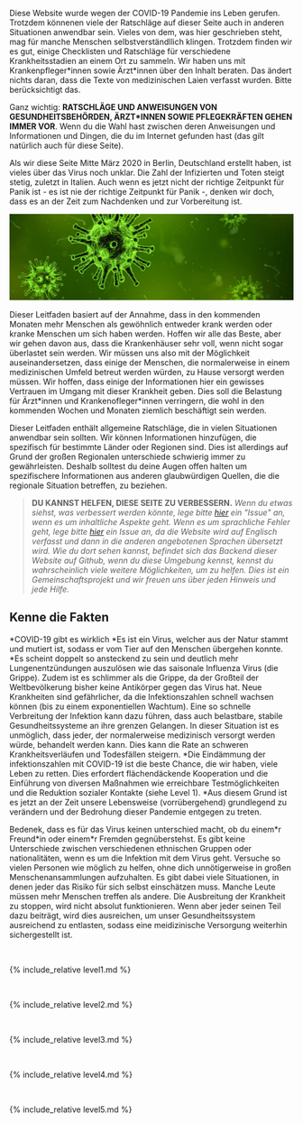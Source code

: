 Diese Website wurde wegen der COVID-19 Pandemie ins Leben gerufen. Trotzdem könnenen viele der Ratschläge auf dieser Seite  auch in anderen Situationen anwendbar sein. Vieles von dem, was hier geschrieben steht, mag für manche Menschen selbstverständllich klingen. Trotzdem finden wir es gut, einige Checklisten und Ratschläge für verschiedene Krankheitsstadien an einem Ort zu sammeln. Wir haben uns mit Krankenpfleger\*innen sowie Ärzt\*innen über den Inhalt beraten. 
Das ändert nichts daran, dass die Texte von medizinischen Laien verfasst wurden. Bitte berücksichtigt das. 

Ganz wichtig: **RATSCHLÄGE UND ANWEISUNGEN VON GESUNDHEITSBEHÖRDEN, ÄRZT\*INNEN SOWIE PFLEGEKRÄFTEN GEHEN IMMER VOR**. Wenn du die Wahl hast zwischen deren Anweisungen und Informationen und Dingen, die du im Internet gefunden hast (das gilt natürlich auch für diese Seite).

Als wir diese Seite Mitte März 2020 in Berlin, Deutschland erstellt haben, ist vieles über das Virus  noch unklar. Die Zahl der Infizierten und Toten steigt stetig, zuletzt in Italien. Auch wenn es jetzt nicht der richtige Zeitpunkt für Panik ist - es ist nie der richtige Zeitpunkt für Panik -, denken wir doch, dass es an der Zeit zum Nachdenken und zur Vorbereitung ist.

![](/images/virus.png)

Dieser Leitfaden basiert auf der Annahme, dass in den kommenden Monaten mehr Menschen als gewöhnlich entweder krank werden oder kranke Menschen um sich haben werden. Hoffen wir alle das Beste, aber wir gehen davon aus, dass die Krankenhäuser sehr voll, wenn nicht sogar überlastet sein werden. Wir müssen uns also mit der Möglichkeit auseinandersetzen, dass einige der Menschen, die normalerweise in einem medizinischen Umfeld betreut werden würden, zu Hause versorgt werden müssen. Wir hoffen, dass einige der Informationen hier ein gewisses Vertrauen im Umgang mit dieser Krankheit geben. Dies soll die Belastung für Ärzt\*innen und Krankenofleger\*innen verringern, die wohl in den kommenden Wochen und Monaten ziemlich beschäftigt sein werden.

Dieser Leitfaden enthält allgemeine Ratschläge, die in vielen Situationen anwendbar sein sollten. Wir können Informationen hinzufügen, die spezifisch für bestimmte Länder oder Regionen sind. Dies ist allerdings auf Grund der großen Regionalen unterschiede schwierig immer zu gewährleisten. Deshalb solltest du deine Augen offen halten um spezifischere Informationen aus anderen glaubwürdigen Quellen, die die regionale Situation betreffen, zu beziehen. 


> **DU KANNST HELFEN, DIESE SEITE ZU VERBESSERN.** *Wenn du etwas siehst, was verbessert werden könnte, lege bitte [hier](https://github.com/covid-at-home/covid-at-home.github.io/issues/new) ein "Issue" an, wenn es um inhaltliche Aspekte geht. Wenn es um sprachliche Fehler geht, lege bitte [hier](https://github.com/covid-zu-hause/covid-zu-hause.github.io/issues/new) ein Issue an, da die Website wird auf Englisch verfasst und dann in die anderen angebotenen Sprachen übersetzt wird. Wie du dort sehen kannst, befindet sich das Backend dieser Website auf Github, wenn du diese Umgebung kennst, kennst du wahrscheinlich viele weitere Möglichkeiten, um zu helfen. Dies ist ein Gemeinschaftsprojekt und wir freuen uns über jeden Hinweis und jede Hilfe.*

## Kenne die Fakten
*COVID-19 gibt es wirklich
*Es ist ein Virus, welcher aus der Natur stammt und mutiert ist, sodass er vom Tier auf den Menschen übergehen konnte.
*Es scheint doppelt so ansteckend zu sein und deutlich mehr Lungenentzündungen auszulösen wie das saisonale Influenza Virus (die Grippe). Zudem ist es schlimmer als die Grippe, da der Großteil der Weltbevölkerung bisher keine Antikörper gegen das Virus hat. Neue Krankheiten sind gefährlicher, da die Infektionszahlen schnell wachsen können (bis zu einem exponentiellen Wachtum). Eine so schnelle Verbreitung der Infektion kann dazu führen, dass auch  belastbare, stabile Gesundheitssysteme an ihre grenzen Gelangen. In dieser Situation ist es unmöglich, dass jeder, der normalerweise medizinisch versorgt werden würde, behandelt werden kann. Dies kann die Rate an schweren Krankheitsverläufen und Todesfällen steigern.
*Die Eindämmung der infektionszahlen mit COVID-19 ist die beste Chance, die wir haben, viele Leben zu retten. Dies erfordert flächendäckende Kooperation und die Einführung von diversen Maßnahmen wie erreichbare Testmöglichkeiten und die Reduktion sozialer Kontakte (siehe Level 1).
*Aus diesem Grund ist es jetzt an der Zeit unsere Lebensweise (vorrübergehend) grundlegend zu verändern und der Bedrohung dieser Pandemie entgegen zu treten.

Bedenek, dass es für das Virus keinen unterschied macht, ob du einem\*r Freund\*in oder einem\*r Fremden gegnüberstehst. Es gibt keine Unterschiede zwischen verschiedenen ethnischen Gruppen oder nationalitäten, wenn es um die Infektion mit dem Virus geht. Versuche so vielen Personen wie möglich zu helfen, ohne dich unnötigerweise in großen Menschenansammlungen aufzuhalten. Es gibt dabei viele Situationen, in denen jeder das Risiko für sich selbst einschätzen muss. Manche Leute müssen mehr Menschen treffen als andere. Die Ausbreitung der Krankheit zu stoppen, wird nicht absolut funktionieren. Wenn aber jeder seinen Teil dazu beiträgt, wird dies ausreichen, um unser Gesundheitssystem ausreichend zu entlasten, sodass eine meidizinische Versorgung weiterhin sichergestellt ist.

&nbsp; 

{% include_relative level1.md %}

&nbsp; 

{% include_relative level2.md %}

&nbsp; 
 
{% include_relative level3.md %}
            
&nbsp; 
 
{% include_relative level4.md %}
        
&nbsp; 
 
{% include_relative level5.md %}
